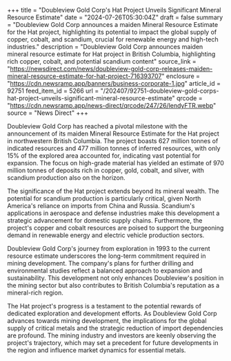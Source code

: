 +++
title = "Doubleview Gold Corp's Hat Project Unveils Significant Mineral Resource Estimate"
date = "2024-07-26T05:30:04Z"
draft = false
summary = "Doubleview Gold Corp announces a maiden Mineral Resource Estimate for the Hat project, highlighting its potential to impact the global supply of copper, cobalt, and scandium, crucial for renewable energy and high-tech industries."
description = "Doubleview Gold Corp announces maiden mineral resource estimate for Hat project in British Columbia, highlighting rich copper, cobalt, and potential scandium content"
source_link = "https://newsdirect.com/news/doubleview-gold-corp-releases-maiden-mineral-resource-estimate-for-hat-project-716393707"
enclosure = "https://cdn.newsramp.app/banners/business-corporate-1.jpg"
article_id = 92751
feed_item_id = 5266
url = "/202407/92751-doubleview-gold-corps-hat-project-unveils-significant-mineral-resource-estimate"
qrcode = "https://cdn.newsramp.app/news-direct/qrcode/247/26/lendyFTR.webp"
source = "News Direct"
+++

<p>Doubleview Gold Corp has reached a pivotal milestone with the announcement of its maiden Mineral Resource Estimate for the Hat project in northwestern British Columbia. The project boasts 627 million tonnes of indicated resources and 477 million tonnes of inferred resources, with only 15% of the explored area accounted for, indicating vast potential for expansion. The focus on high-grade material has yielded an estimate of 970 million tonnes of deposits rich in copper, gold, cobalt, and silver, with scandium production also on the horizon.</p><p>The significance of the Hat project extends beyond its mineral wealth. The potential for scandium production is particularly critical, given North America's reliance on imports from China and Russia. Scandium's applications in aerospace and defense industries make this development a strategic advancement for domestic supply chains. Furthermore, the project's copper and cobalt resources are poised to support the burgeoning demand in renewable energy and electric vehicle production sectors.</p><p>Doubleview Gold Corp's journey from exploration in 1993 to the current resource estimate underscores the long-term commitment required in mining development. The company's plans for further drilling and environmental studies reflect a balanced approach to expansion and sustainability. This development not only enhances Doubleview's position in the mining sector but also contributes to British Columbia's reputation as a mineral-rich region.</p><p>The Hat project's progress is a testament to the potential rewards of dedicated exploration and development efforts. As Doubleview Gold Corp advances towards mining development, the implications for the global supply of critical metals and the strategic reduction of import dependencies are profound. The mining industry and investors are keenly observing the project's trajectory, which may set a precedent for future developments in the region and influence market dynamics for essential metals.</p>